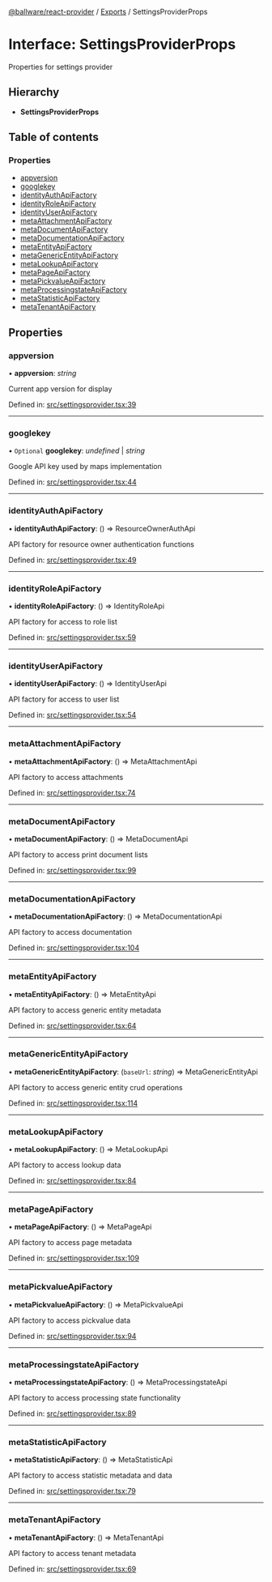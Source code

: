 [@ballware/react-provider](../README.md) / [Exports](../modules.md) / SettingsProviderProps

# Interface: SettingsProviderProps

Properties for settings provider

## Hierarchy

* **SettingsProviderProps**

## Table of contents

### Properties

- [appversion](settingsproviderprops.md#appversion)
- [googlekey](settingsproviderprops.md#googlekey)
- [identityAuthApiFactory](settingsproviderprops.md#identityauthapifactory)
- [identityRoleApiFactory](settingsproviderprops.md#identityroleapifactory)
- [identityUserApiFactory](settingsproviderprops.md#identityuserapifactory)
- [metaAttachmentApiFactory](settingsproviderprops.md#metaattachmentapifactory)
- [metaDocumentApiFactory](settingsproviderprops.md#metadocumentapifactory)
- [metaDocumentationApiFactory](settingsproviderprops.md#metadocumentationapifactory)
- [metaEntityApiFactory](settingsproviderprops.md#metaentityapifactory)
- [metaGenericEntityApiFactory](settingsproviderprops.md#metagenericentityapifactory)
- [metaLookupApiFactory](settingsproviderprops.md#metalookupapifactory)
- [metaPageApiFactory](settingsproviderprops.md#metapageapifactory)
- [metaPickvalueApiFactory](settingsproviderprops.md#metapickvalueapifactory)
- [metaProcessingstateApiFactory](settingsproviderprops.md#metaprocessingstateapifactory)
- [metaStatisticApiFactory](settingsproviderprops.md#metastatisticapifactory)
- [metaTenantApiFactory](settingsproviderprops.md#metatenantapifactory)

## Properties

### appversion

• **appversion**: *string*

Current app version for display

Defined in: [src/settingsprovider.tsx:39](https://github.com/frankball/ballware-react-provider/blob/f1bd1f6/src/settingsprovider.tsx#L39)

___

### googlekey

• `Optional` **googlekey**: *undefined* \| *string*

Google API key used by maps implementation

Defined in: [src/settingsprovider.tsx:44](https://github.com/frankball/ballware-react-provider/blob/f1bd1f6/src/settingsprovider.tsx#L44)

___

### identityAuthApiFactory

• **identityAuthApiFactory**: () => ResourceOwnerAuthApi

API factory for resource owner authentication functions

Defined in: [src/settingsprovider.tsx:49](https://github.com/frankball/ballware-react-provider/blob/f1bd1f6/src/settingsprovider.tsx#L49)

___

### identityRoleApiFactory

• **identityRoleApiFactory**: () => IdentityRoleApi

API factory for access to role list

Defined in: [src/settingsprovider.tsx:59](https://github.com/frankball/ballware-react-provider/blob/f1bd1f6/src/settingsprovider.tsx#L59)

___

### identityUserApiFactory

• **identityUserApiFactory**: () => IdentityUserApi

API factory for access to user list

Defined in: [src/settingsprovider.tsx:54](https://github.com/frankball/ballware-react-provider/blob/f1bd1f6/src/settingsprovider.tsx#L54)

___

### metaAttachmentApiFactory

• **metaAttachmentApiFactory**: () => MetaAttachmentApi

API factory to access attachments

Defined in: [src/settingsprovider.tsx:74](https://github.com/frankball/ballware-react-provider/blob/f1bd1f6/src/settingsprovider.tsx#L74)

___

### metaDocumentApiFactory

• **metaDocumentApiFactory**: () => MetaDocumentApi

API factory to access print document lists

Defined in: [src/settingsprovider.tsx:99](https://github.com/frankball/ballware-react-provider/blob/f1bd1f6/src/settingsprovider.tsx#L99)

___

### metaDocumentationApiFactory

• **metaDocumentationApiFactory**: () => MetaDocumentationApi

API factory to access documentation

Defined in: [src/settingsprovider.tsx:104](https://github.com/frankball/ballware-react-provider/blob/f1bd1f6/src/settingsprovider.tsx#L104)

___

### metaEntityApiFactory

• **metaEntityApiFactory**: () => MetaEntityApi

API factory to access generic entity metadata

Defined in: [src/settingsprovider.tsx:64](https://github.com/frankball/ballware-react-provider/blob/f1bd1f6/src/settingsprovider.tsx#L64)

___

### metaGenericEntityApiFactory

• **metaGenericEntityApiFactory**: (`baseUrl`: *string*) => MetaGenericEntityApi

API factory to access generic entity crud operations

Defined in: [src/settingsprovider.tsx:114](https://github.com/frankball/ballware-react-provider/blob/f1bd1f6/src/settingsprovider.tsx#L114)

___

### metaLookupApiFactory

• **metaLookupApiFactory**: () => MetaLookupApi

API factory to access lookup data

Defined in: [src/settingsprovider.tsx:84](https://github.com/frankball/ballware-react-provider/blob/f1bd1f6/src/settingsprovider.tsx#L84)

___

### metaPageApiFactory

• **metaPageApiFactory**: () => MetaPageApi

API factory to access page metadata

Defined in: [src/settingsprovider.tsx:109](https://github.com/frankball/ballware-react-provider/blob/f1bd1f6/src/settingsprovider.tsx#L109)

___

### metaPickvalueApiFactory

• **metaPickvalueApiFactory**: () => MetaPickvalueApi

API factory to access pickvalue data

Defined in: [src/settingsprovider.tsx:94](https://github.com/frankball/ballware-react-provider/blob/f1bd1f6/src/settingsprovider.tsx#L94)

___

### metaProcessingstateApiFactory

• **metaProcessingstateApiFactory**: () => MetaProcessingstateApi

API factory to access processing state functionality

Defined in: [src/settingsprovider.tsx:89](https://github.com/frankball/ballware-react-provider/blob/f1bd1f6/src/settingsprovider.tsx#L89)

___

### metaStatisticApiFactory

• **metaStatisticApiFactory**: () => MetaStatisticApi

API factory to access statistic metadata and data

Defined in: [src/settingsprovider.tsx:79](https://github.com/frankball/ballware-react-provider/blob/f1bd1f6/src/settingsprovider.tsx#L79)

___

### metaTenantApiFactory

• **metaTenantApiFactory**: () => MetaTenantApi

API factory to access tenant metadata

Defined in: [src/settingsprovider.tsx:69](https://github.com/frankball/ballware-react-provider/blob/f1bd1f6/src/settingsprovider.tsx#L69)
